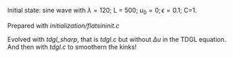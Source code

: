 Initial state: sine wave with $\lambda = 120$; L = 500; $u_0 = 0; \epsilon = 0.1$; C=1.

Prepared with _initialization/flatsininit.c_

Evolved with _tdgl\_sharp_, that is _tdgl.c_ but without $\Delta u$ in the TDGL equation. And then with _tdgl.c_ to smoothern the kinks!
